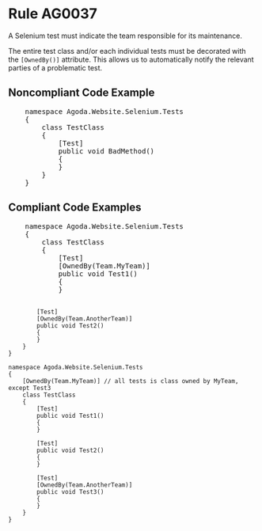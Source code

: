 ﻿# Rule AG0037

<p>
    A Selenium test must indicate the team responsible for its maintenance.
</p>
<p>
    The entire test class and/or each individual tests must be decorated with the <code>[OwnedBy()]</code> attribute.
    This allows us to automatically notify the relevant parties of a problematic test.
</p>

<h2>Noncompliant Code Example</h2>

<pre>
    namespace Agoda.Website.Selenium.Tests
    {
        class TestClass
        {
            [Test]
            public void BadMethod() 
            {
            }
        }
    }
</pre>

<h2>Compliant Code Examples</h2>
<pre>
    namespace Agoda.Website.Selenium.Tests
    {
        class TestClass
        {
            [Test]
            [OwnedBy(Team.MyTeam)]
            public void Test1() 
            {
            }
    
            [Test]
            [OwnedBy(Team.AnotherTeam)]
            public void Test2() 
            {
            }
        }
    }
    
    namespace Agoda.Website.Selenium.Tests
    {
        [OwnedBy(Team.MyTeam)] // all tests is class owned by MyTeam, except Test3
        class TestClass
        {
            [Test]
            public void Test1() 
            {
            }
    
            [Test]
            public void Test2() 
            {
            }
    
            [Test]
            [OwnedBy(Team.AnotherTeam)]
            public void Test3() 
            {
            }
        }
    }
</pre>
